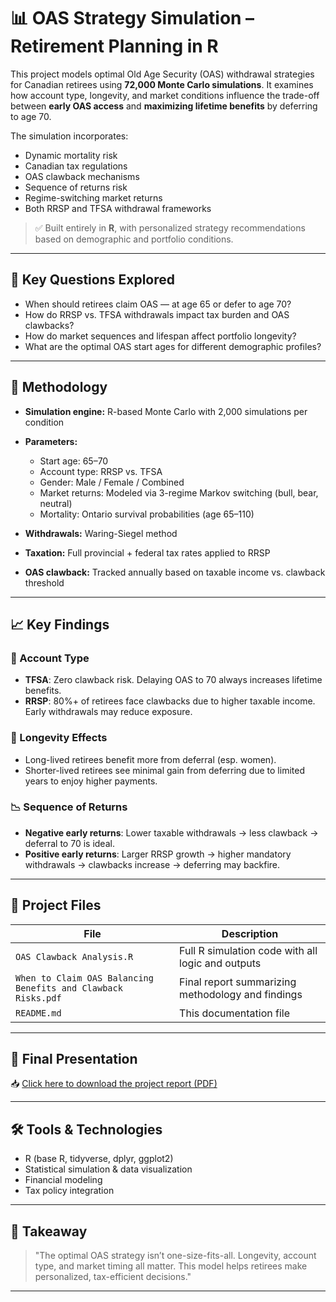 # 📊 OAS Strategy Simulation – Retirement Planning in R

This project models optimal Old Age Security (OAS) withdrawal strategies for Canadian retirees using **72,000 Monte Carlo simulations**. It examines how account type, longevity, and market conditions influence the trade-off between **early OAS access** and **maximizing lifetime benefits** by deferring to age 70.

The simulation incorporates:
- Dynamic mortality risk
- Canadian tax regulations
- OAS clawback mechanisms
- Sequence of returns risk
- Regime-switching market returns
- Both RRSP and TFSA withdrawal frameworks

> ✅ Built entirely in **R**, with personalized strategy recommendations based on demographic and portfolio conditions.

---

## 🧠 Key Questions Explored

- When should retirees claim OAS — at age 65 or defer to age 70?
- How do RRSP vs. TFSA withdrawals impact tax burden and OAS clawbacks?
- How do market sequences and lifespan affect portfolio longevity?
- What are the optimal OAS start ages for different demographic profiles?

---

## 🔧 Methodology

- **Simulation engine:** R-based Monte Carlo with 2,000 simulations per condition
- **Parameters:**  
  - Start age: 65–70  
  - Account type: RRSP vs. TFSA  
  - Gender: Male / Female / Combined  
  - Market returns: Modeled via 3-regime Markov switching (bull, bear, neutral)  
  - Mortality: Ontario survival probabilities (age 65–110)

- **Withdrawals:** Waring-Siegel method  
- **Taxation:** Full provincial + federal tax rates applied to RRSP  
- **OAS clawback:** Tracked annually based on taxable income vs. clawback threshold

---

## 📈 Key Findings

### 🏦 Account Type
- **TFSA**: Zero clawback risk. Delaying OAS to 70 always increases lifetime benefits.
- **RRSP**: 80%+ of retirees face clawbacks due to higher taxable income. Early withdrawals may reduce exposure.

### 👵 Longevity Effects
- Long-lived retirees benefit more from deferral (esp. women).
- Shorter-lived retirees see minimal gain from deferring due to limited years to enjoy higher payments.

### 📉 Sequence of Returns
- **Negative early returns**: Lower taxable withdrawals → less clawback → deferral to 70 is ideal.
- **Positive early returns**: Larger RRSP growth → higher mandatory withdrawals → clawbacks increase → deferring may backfire.

---

## 📂 Project Files

| File | Description |
|------|-------------|
| `OAS Clawback Analysis.R` | Full R simulation code with all logic and outputs |
| `When to Claim OAS Balancing Benefits and Clawback Risks.pdf` | Final report summarizing methodology and findings |
| `README.md` | This documentation file |

---

## 📄 Final Presentation

📥 [Click here to download the project report (PDF)](./When%20to%20Claim%20OAS%20Balancing%20Benefits%20and%20Clawback%20Risks.pdf)

---

## 🛠 Tools & Technologies

- R (base R, tidyverse, dplyr, ggplot2)
- Statistical simulation & data visualization
- Financial modeling
- Tax policy integration

---

## 📌 Takeaway

> "The optimal OAS strategy isn’t one-size-fits-all. Longevity, account type, and market timing all matter. This model helps retirees make personalized, tax-efficient decisions."

---

